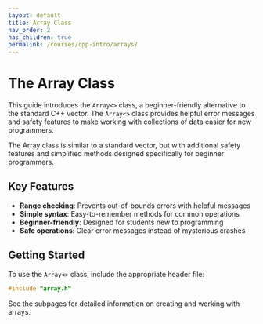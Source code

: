 ```yaml
---
layout: default
title: Array Class
nav_order: 2
has_children: true
permalink: /courses/cpp-intro/arrays/
---
```


# The Array Class

This guide introduces the `Array<>` class, a beginner-friendly alternative to the standard C++ vector. The `Array<>` class provides helpful error messages and safety features to make working with collections of data easier for new programmers.

The Array class is similar to a standard vector, but with additional safety features and simplified methods designed specifically for beginner programmers.

## Key Features

- **Range checking**: Prevents out-of-bounds errors with helpful messages
- **Simple syntax**: Easy-to-remember methods for common operations
- **Beginner-friendly**: Designed for students new to programming
- **Safe operations**: Clear error messages instead of mysterious crashes

## Getting Started

To use the `Array<>` class, include the appropriate header file:

```cpp
#include "array.h"
```

See the subpages for detailed information on creating and working with arrays.
